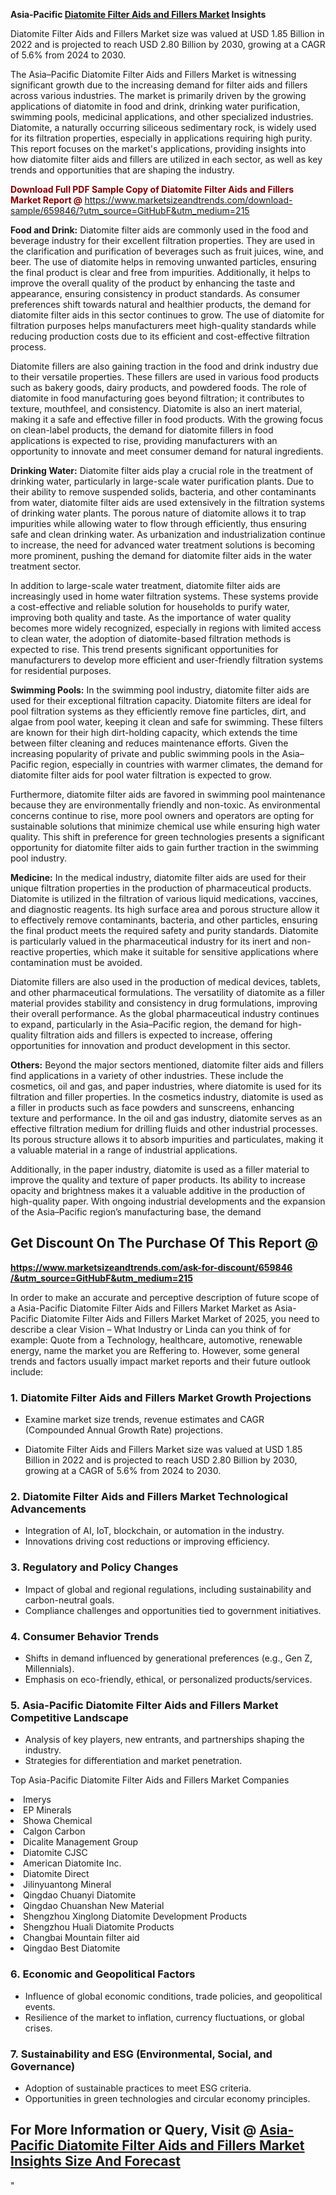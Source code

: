 <p><strong>Asia-Pacific&nbsp;<a href=""https://www.marketsizeandtrends.com/download-sample/659846/&amp;utm_source=GitHubF&amp;utm_medium=215"">Diatomite Filter Aids and Fillers Market</a> Insights</strong></p><p>Diatomite Filter Aids and Fillers Market size was valued at USD 1.85 Billion in 2022 and is projected to reach USD 2.80 Billion by 2030, growing at a CAGR of 5.6% from 2024 to 2030.</p><p><p>The Asia–Pacific Diatomite Filter Aids and Fillers Market is witnessing significant growth due to the increasing demand for filter aids and fillers across various industries. The market is primarily driven by the growing applications of diatomite in food and drink, drinking water purification, swimming pools, medicinal applications, and other specialized industries. Diatomite, a naturally occurring siliceous sedimentary rock, is widely used for its filtration properties, especially in applications requiring high purity. This report focuses on the market's applications, providing insights into how diatomite filter aids and fillers are utilized in each sector, as well as key trends and opportunities that are shaping the industry. <p><strong><span style="color: #800000;">Download Full PDF Sample Copy of Diatomite Filter Aids and Fillers Market Report @</span>&nbsp;</strong><a href="https://www.marketsizeandtrends.com/download-sample/659846/?utm_source=GitHubF&amp;utm_medium=215" target="_blank">https://www.marketsizeandtrends.com/download-sample/659846/?utm_source=GitHubF&amp;utm_medium=215</a></p></p><p><strong>Food and Drink:</strong> Diatomite filter aids are commonly used in the food and beverage industry for their excellent filtration properties. They are used in the clarification and purification of beverages such as fruit juices, wine, and beer. The use of diatomite helps in removing unwanted particles, ensuring the final product is clear and free from impurities. Additionally, it helps to improve the overall quality of the product by enhancing the taste and appearance, ensuring consistency in product standards. As consumer preferences shift towards natural and healthier products, the demand for diatomite filter aids in this sector continues to grow. The use of diatomite for filtration purposes helps manufacturers meet high-quality standards while reducing production costs due to its efficient and cost-effective filtration process.<p>Diatomite fillers are also gaining traction in the food and drink industry due to their versatile properties. These fillers are used in various food products such as bakery goods, dairy products, and powdered foods. The role of diatomite in food manufacturing goes beyond filtration; it contributes to texture, mouthfeel, and consistency. Diatomite is also an inert material, making it a safe and effective filler in food products. With the growing focus on clean-label products, the demand for diatomite fillers in food applications is expected to rise, providing manufacturers with an opportunity to innovate and meet consumer demand for natural ingredients.</p><p><strong>Drinking Water:</strong> Diatomite filter aids play a crucial role in the treatment of drinking water, particularly in large-scale water purification plants. Due to their ability to remove suspended solids, bacteria, and other contaminants from water, diatomite filter aids are used extensively in the filtration systems of drinking water plants. The porous nature of diatomite allows it to trap impurities while allowing water to flow through efficiently, thus ensuring safe and clean drinking water. As urbanization and industrialization continue to increase, the need for advanced water treatment solutions is becoming more prominent, pushing the demand for diatomite filter aids in the water treatment sector.<p>In addition to large-scale water treatment, diatomite filter aids are increasingly used in home water filtration systems. These systems provide a cost-effective and reliable solution for households to purify water, improving both quality and taste. As the importance of water quality becomes more widely recognized, especially in regions with limited access to clean water, the adoption of diatomite-based filtration methods is expected to rise. This trend presents significant opportunities for manufacturers to develop more efficient and user-friendly filtration systems for residential purposes.</p><p><strong>Swimming Pools:</strong> In the swimming pool industry, diatomite filter aids are used for their exceptional filtration capacity. Diatomite filters are ideal for pool filtration systems as they efficiently remove fine particles, dirt, and algae from pool water, keeping it clean and safe for swimming. These filters are known for their high dirt-holding capacity, which extends the time between filter cleaning and reduces maintenance efforts. Given the increasing popularity of private and public swimming pools in the Asia–Pacific region, especially in countries with warmer climates, the demand for diatomite filter aids for pool water filtration is expected to grow.<p>Furthermore, diatomite filter aids are favored in swimming pool maintenance because they are environmentally friendly and non-toxic. As environmental concerns continue to rise, more pool owners and operators are opting for sustainable solutions that minimize chemical use while ensuring high water quality. This shift in preference for green technologies presents a significant opportunity for diatomite filter aids to gain further traction in the swimming pool industry.</p><p><strong>Medicine:</strong> In the medical industry, diatomite filter aids are used for their unique filtration properties in the production of pharmaceutical products. Diatomite is utilized in the filtration of various liquid medications, vaccines, and diagnostic reagents. Its high surface area and porous structure allow it to effectively remove contaminants, bacteria, and other particles, ensuring the final product meets the required safety and purity standards. Diatomite is particularly valued in the pharmaceutical industry for its inert and non-reactive properties, which make it suitable for sensitive applications where contamination must be avoided.<p>Diatomite fillers are also used in the production of medical devices, tablets, and other pharmaceutical formulations. The versatility of diatomite as a filler material provides stability and consistency in drug formulations, improving their overall performance. As the global pharmaceutical industry continues to expand, particularly in the Asia–Pacific region, the demand for high-quality filtration aids and fillers is expected to increase, offering opportunities for innovation and product development in this sector.</p><p><strong>Others:</strong> Beyond the major sectors mentioned, diatomite filter aids and fillers find applications in a variety of other industries. These include the cosmetics, oil and gas, and paper industries, where diatomite is used for its filtration and filler properties. In the cosmetics industry, diatomite is used as a filler in products such as face powders and sunscreens, enhancing texture and performance. In the oil and gas industry, diatomite serves as an effective filtration medium for drilling fluids and other industrial processes. Its porous structure allows it to absorb impurities and particulates, making it a valuable material in a range of industrial applications.<p>Additionally, in the paper industry, diatomite is used as a filler material to improve the quality and texture of paper products. Its ability to increase opacity and brightness makes it a valuable additive in the production of high-quality paper. With ongoing industrial developments and the expansion of the Asia–Pacific region’s manufacturing base, the demand</p><h2><strong>Get Discount On The Purchase Of This Report @&nbsp;</strong></h2><p><strong><a href=""https://www.marketsizeandtrends.com/ask-for-discount/659846/&amp;utm_source=GitHubF&amp;utm_medium=215"" target=""_blank"">https://www.marketsizeandtrends.com/ask-for-discount/659846<br />/&amp;utm_source=GitHubF&amp;utm_medium=215</a></strong></p><p>In order to make an accurate and perceptive description of future scope of a Asia-Pacific&nbsp;Diatomite Filter Aids and Fillers Market Market as Asia-Pacific&nbsp;Diatomite Filter Aids and Fillers Market Market of 2025, you need to describe a clear Vision &ndash; What Industry or Linda can you think of for example: Quote from a Technology, healthcare, automotive, renewable energy, name the market you are Reffering to. However, some general trends and factors usually impact market reports and their future outlook include:</p><h3>1.&nbsp;<strong>Diatomite Filter Aids and Fillers Market Growth Projections</strong></h3><ul><li>Examine market size trends, revenue estimates and CAGR (Compounded Annual Growth Rate) projections.</li><li><p>Diatomite Filter Aids and Fillers Market size was valued at USD 1.85 Billion in 2022 and is projected to reach USD 2.80 Billion by 2030, growing at a CAGR of 5.6% from 2024 to 2030.</p></li></ul><h3>2.&nbsp;<strong>Diatomite Filter Aids and Fillers Market Technological Advancements</strong></h3><ul><li>Integration of AI, IoT, blockchain, or automation in the industry.</li><li>Innovations driving cost reductions or improving efficiency.</li></ul><h3>3.&nbsp;<strong>Regulatory and Policy Changes</strong></h3><ul><li>Impact of global and regional regulations, including sustainability and carbon-neutral goals.</li><li>Compliance challenges and opportunities tied to government initiatives.</li></ul><h3>4.&nbsp;<strong>Consumer Behavior Trends</strong></h3><ul><li>Shifts in demand influenced by generational preferences (e.g., Gen Z, Millennials).</li><li>Emphasis on eco-friendly, ethical, or personalized products/services.</li></ul><h3>5.&nbsp;<strong>Asia-Pacific Diatomite Filter Aids and Fillers Market Competitive Landscape</strong></h3><ul><li>Analysis of key players, new entrants, and partnerships shaping the industry.</li><li>Strategies for differentiation and market penetration.</li></ul><p data-pm-slice=""1 1 []"">Top Asia-Pacific Diatomite Filter Aids and Fillers Market Companies</p><div data-test-id=""""><p><li>Imerys</li><li> EP Minerals</li><li> Showa Chemical</li><li> Calgon Carbon</li><li> Dicalite Management Group</li><li> Diatomite CJSC</li><li> American Diatomite Inc.</li><li> Diatomite Direct</li><li> Jilinyuantong Mineral</li><li> Qingdao Chuanyi Diatomite</li><li> Qingdao Chuanshan New Material</li><li> Shengzhou Xinglong Diatomite Development Products</li><li> Shengzhou Huali Diatomite Products</li><li> Changbai Mountain filter aid</li><li> Qingdao Best Diatomite</li></p></div><h3>6.&nbsp;<strong>Economic and Geopolitical Factors</strong></h3><ul><li>Influence of global economic conditions, trade policies, and geopolitical events.</li><li>Resilience of the market to inflation, currency fluctuations, or global crises.</li></ul><h3>7.&nbsp;<strong>Sustainability and ESG (Environmental, Social, and Governance)</strong></h3><ul><li>Adoption of sustainable practices to meet ESG criteria.</li><li>Opportunities in green technologies and circular economy principles.</li></ul><h2><strong>For More Information or Query, Visit @&nbsp;</strong><a href=""https://www.verifiedmarketreports.com/product/diatomite-filter-aids-and-fillers-market/"" target=""_blank"">Asia-Pacific Diatomite Filter Aids and Fillers Market Insights Size And Forecast</a></h2>"
